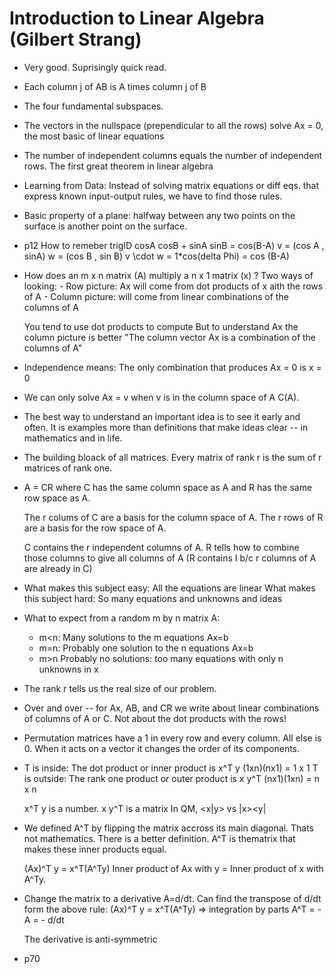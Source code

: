 # Introduction to Linear Algebra (Gilbert Strang)

- Very good. Suprisingly quick read.

- Each column j of AB is A times column j of B

- The four fundamental subspaces.

- The vectors in the nullspace (prependicular to all the rows) solve Ax = 0, the most basic of linear equations

- The number of independent columns equals the number of independent rows.
  The first great theorem in linear algebra

- Learning from Data: Instead of solving matrix equations or diff eqs. that express known input-output rules, we have to find those rules.

- Basic property of a plane: halfway between any two points on the surface is another point on the surface.

- p12 How to remeber trigID cosA cosB + sinA sinB = cos(B-A)
  v = (cos A , sinA) w = (cos B , sin B)  v \cdot w = 1*cos(delta Phi) = cos (B-A)

- How does an m x n matrix (A) multiply a n x 1 matrix (x)  ?
  Two ways of looking:
      - Row picture: Ax will come from dot products of x aith the rows of A
      - Column picture: will come from linear combinations of the columns of A

   You tend to use dot products to compute
   But to understand Ax the column picture is better
       "The column vector Ax is a combination of the columns of A"

- Independence means: The only combination that produces Ax = 0 is x = 0

- We can only solve Ax = v when v is in the column space of A C(A).

- The best way to understand an important idea is to see it early and often.
  It is examples more than definitions that make ideas clear -- in mathematics and in life.

- The building bloack of all matrices. Every matrix of rank r is the sum of r matrices of rank one.

- A = CR where C has the same column space as A and R has the same row space as A. 

  The r colums of C are a basis for the column space of A.
  The r rows of R are a basis for the row space of A.

  C contains the r independent columns of A.
  R tells how to combine those columns to give all columns of A
    (R contains I b/c r columns of A are already in C)

- What makes this subject easy: All the equations are linear
  What makes this subject hard: So many equations and unknowns and ideas

- What to expect from a random m by n matrix A:
  - m<n: Many solutions to the m equations Ax=b
  - m=n: Probably one solution to the n equations Ax=b
  - m>n Probably no solutions: too many equations with only n unknowns in x

- The rank r tells us the real size of our problem.

- Over and over -- for Ax, AB, and CR we write about linear combinations of columns of A or C.
  Not about the dot products with the rows!

- Permutation matrices have a 1 in every row and every column. All else is 0.
  When it acts on a vector it changes the order of its components.

- T is inside:  The dot product or inner product is x^T y (1xn)(nx1)  = 1 x 1
  T is outside: The rank one product or outer product is x y^T (nx1)(1xn)  = n x n

  x^T y is a number. x y^T is a matrix
  In QM, <x|y> vs |x><y|

- We defined A^T by flipping the matrix accross its main diagonal. Thats not mathematics.
  There is a better definition. A^T is thematrix that makes these inner products equal.

  (Ax)^T y = x^T(A^Ty)  Inner product of Ax with y = Inner product of x with A^Ty.

- Change the matrix to a derivative A=d/dt.
  Can find the transpose of d/dt form the above rule:  (Ax)^T y = x^T(A^Ty)
    => integration by parts A^T = -A = - d/dt

   The derivative is anti-symmetric

- p70

  